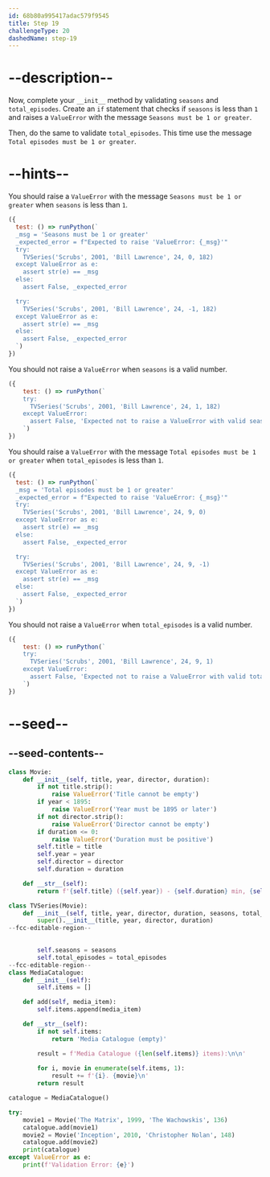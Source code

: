 ```yaml
---
id: 68b80a995417adac579f9545
title: Step 19
challengeType: 20
dashedName: step-19
---
```


# --description--

Now, complete your `__init__` method by validating `seasons` and `total_episodes`. Create an `if` statement that checks if `seasons` is less than `1` and raises a `ValueError` with the message `Seasons must be 1 or greater`.

Then, do the same to validate `total_episodes`. This time use the message `Total episodes must be 1 or greater`.

# --hints--

You should raise a `ValueError` with the message `Seasons must be 1 or greater` when `seasons` is less than `1`.

```js
({
  test: () => runPython(`
  _msg = 'Seasons must be 1 or greater'
  _expected_error = f"Expected to raise 'ValueError: {_msg}'"
  try:
    TVSeries('Scrubs', 2001, 'Bill Lawrence', 24, 0, 182)
  except ValueError as e:
    assert str(e) == _msg
  else:
    assert False, _expected_error

  try:
    TVSeries('Scrubs', 2001, 'Bill Lawrence', 24, -1, 182)
  except ValueError as e:
    assert str(e) == _msg
  else:
    assert False, _expected_error
  `)
})
```

You should not raise a `ValueError` when `seasons` is a valid number.

```js
({
    test: () => runPython(`
    try:
      TVSeries('Scrubs', 2001, 'Bill Lawrence', 24, 1, 182)
    except ValueError:
      assert False, 'Expected not to raise a ValueError with valid seasons'
    `)
})
```

You should raise a `ValueError` with the message `Total episodes must be 1 or greater` when `total_episodes` is less than `1`.

```js
({
  test: () => runPython(`
  _msg = 'Total episodes must be 1 or greater'
  _expected_error = f"Expected to raise 'ValueError: {_msg}'"
  try:
    TVSeries('Scrubs', 2001, 'Bill Lawrence', 24, 9, 0)
  except ValueError as e:
    assert str(e) == _msg
  else:
    assert False, _expected_error

  try:
    TVSeries('Scrubs', 2001, 'Bill Lawrence', 24, 9, -1)
  except ValueError as e:
    assert str(e) == _msg
  else:
    assert False, _expected_error
  `)
})
```

You should not raise a `ValueError` when `total_episodes` is a valid number.

```js
({
    test: () => runPython(`
    try:
      TVSeries('Scrubs', 2001, 'Bill Lawrence', 24, 9, 1)
    except ValueError:
      assert False, 'Expected not to raise a ValueError with valid total_episodes'
    `)
})
```

# --seed--

## --seed-contents--

```py
class Movie:
    def __init__(self, title, year, director, duration):
        if not title.strip():
            raise ValueError('Title cannot be empty')
        if year < 1895:
            raise ValueError('Year must be 1895 or later')
        if not director.strip():
            raise ValueError('Director cannot be empty')
        if duration <= 0:
            raise ValueError('Duration must be positive')
        self.title = title
        self.year = year
        self.director = director
        self.duration = duration

    def __str__(self):
        return f'{self.title} ({self.year}) - {self.duration} min, {self.director}'

class TVSeries(Movie):
    def __init__(self, title, year, director, duration, seasons, total_episodes):
        super().__init__(title, year, director, duration)
--fcc-editable-region--
        

        self.seasons = seasons
        self.total_episodes = total_episodes
--fcc-editable-region--
class MediaCatalogue:
    def __init__(self):
        self.items = []

    def add(self, media_item):
        self.items.append(media_item)

    def __str__(self):
        if not self.items:
            return 'Media Catalogue (empty)'

        result = f'Media Catalogue ({len(self.items)} items):\n\n'
        
        for i, movie in enumerate(self.items, 1):
            result += f'{i}. {movie}\n'
        return result

catalogue = MediaCatalogue()

try:
    movie1 = Movie('The Matrix', 1999, 'The Wachowskis', 136)
    catalogue.add(movie1)
    movie2 = Movie('Inception', 2010, 'Christopher Nolan', 148)
    catalogue.add(movie2)
    print(catalogue)
except ValueError as e:
    print(f'Validation Error: {e}')
```
